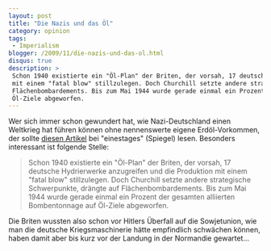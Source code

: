 ```yaml
---
layout: post
title: "Die Nazis und das Öl"
category: opinion
tags:
 - Imperialism
blogger: /2009/11/die-nazis-und-das-ol.html
disqus: true
description: >
 Schon 1940 existierte ein "Öl-Plan" der Briten, der vorsah, 17 deutsche Hydrierwerke anzugreifen und die Produktion
 mit einem "fatal blow" stillzulegen. Doch Churchill setzte andere strategische Schwerpunkte, drängte auf
 Flächenbombardements. Bis zum Mai 1944 wurde gerade einmal ein Prozent der gesamten alliierten Bombentonnage auf
 Öl-Ziele abgeworfen.
---
```


Wer sich immer schon gewundert hat, wie Nazi-Deutschland einen Weltkrieg hat führen können ohne nennenswerte eigene
Erdöl-Vorkommen, der sollte [diesen Artikel][1] bei "einestages" (Spiegel) lesen. Besonders interessant ist folgende
Stelle:

> Schon 1940 existierte ein "Öl-Plan" der Briten, der vorsah, 17 deutsche Hydrierwerke anzugreifen und die Produktion
> mit einem "fatal blow" stillzulegen. Doch Churchill setzte andere strategische Schwerpunkte, drängte auf
> Flächenbombardements. Bis zum Mai 1944 wurde gerade einmal ein Prozent der gesamten alliierten Bombentonnage auf
> Öl-Ziele abgeworfen.

Die Briten wussten also schon vor Hitlers Überfall auf die Sowjetunion, wie man die deutsche Kriegsmaschinerie hätte
empfindlich schwächen können, haben damit aber bis kurz vor der Landung in der Normandie gewartet...

[1]: http://einestages.spiegel.de/static/topicalbumbackground/5006/terror_unter_tage.html
